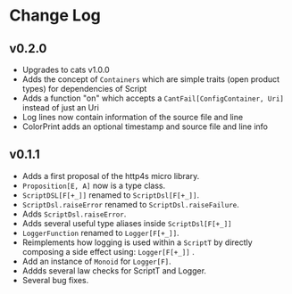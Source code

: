 Change Log
==========

## v0.2.0

* Upgrades to cats v1.0.0
* Adds the concept of `Containers` which are simple traits (open product types) for dependencies of Script
* Adds a function "on" which accepts a `CantFail[ConfigContainer, Uri]` instead of just an Uri
* Log lines now contain information of the source file and line
* ColorPrint adds an optional timestamp and source file and line info

## v0.1.1

* Adds a first proposal of the http4s micro library.
* `Proposition[E, A]` now is a type class.
* `ScriptDSL[F[+_]]` renamed to `ScriptDsl[F[+_]]`.
* `ScriptDsl.raiseError` renamed to `ScriptDsl.raiseFailure`.
* Adds `ScriptDsl.raiseError`.
* Adds several useful type aliases inside `ScriptDsl[F[+_]]`
* `LoggerFunction` renamed to `Logger[F[+_]]`.
* Reimplements how logging is used within a `ScriptT` by directly composing a side effect using: `Logger[F[+_]]` .
* Add an instance of `Monoid` for `Logger[F]`.
* Addds several law checks for ScriptT and Logger.
* Several bug fixes.